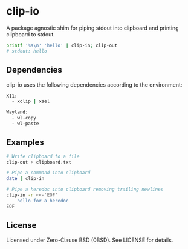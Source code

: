 # clip-io

A package agnostic shim for piping stdout into clipboard and printing clipboard to stdout.

```bash
printf '%s\n' 'hello' | clip-in; clip-out
# stdout: hello
```

## Dependencies
clip-io uses the following dependencies according to the environment:
```bash
X11: 
  - xclip | xsel 

Wayland:
  - wl-copy 
  - wl-paste
```

## Examples
```bash
# Write clipboard to a file
clip-out > clipboard.txt

# Pipe a command into clipboard
date | clip-in

# Pipe a heredoc into clipboard removing trailing newlines
clip-in -r <<-'EOF'
	hello for a heredoc
EOF
```

## License
Licensed under Zero-Clause BSD (0BSD). See LICENSE for details.
